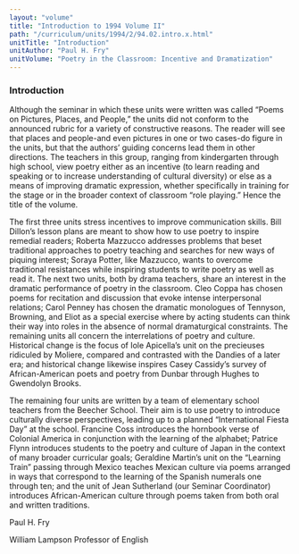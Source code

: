 ```yaml
---
layout: "volume"
title: "Introduction to 1994 Volume II"
path: "/curriculum/units/1994/2/94.02.intro.x.html"
unitTitle: "Introduction"
unitAuthor: "Paul H. Fry"
unitVolume: "Poetry in the Classroom: Incentive and Dramatization"
---
```

<body>
<h3>
Introduction
</h3>
Although the seminar in which these units were written was called “Poems on Pictures, Places, and People,” the units did not conform to the announced rubric for a variety of constructive reasons.  The reader will see that places and people-and even pictures in one or two cases-do figure in the units, but that the authors’ guiding concerns lead them in other directions.  The teachers in this group, ranging from kindergarten through high school, view poetry either as an incentive (to learn reading and speaking or to increase understanding of cultural diversity) or else as a means of improving dramatic expression, whether specifically in training for the stage or in the broader context of classroom “role playing.”  Hence the title of the volume.
<p>
The first three units stress incentives to improve communication skills.  Bill Dillon’s lesson plans are meant to show how to use poetry to inspire remedial readers; Roberta Mazzucco addresses problems that beset traditional approaches to poetry teaching and searches for new ways of piquing interest; Soraya Potter, like Mazzucco, wants to overcome traditional resistances while inspiring students to write poetry as well as read it.  The next two units, both by drama teachers, share an interest in the dramatic performance of poetry in the classroom.  Cleo Coppa has chosen poems for recitation and discussion that evoke intense interpersonal relations; Carol Penney has chosen the dramatic monologues of Tennyson, Browning, and Eliot as a special exercise where by acting students can think their way into roles in the absence of normal dramaturgical constraints. The remaining units all concern the interrelations of poetry and culture.  Historical change is the focus of Iole Apicella’s unit on the precieuses ridiculed by Moliere, compared and contrasted with the Dandies of a later era; and historical change likewise inspires Casey Cassidy’s survey of African-American poets and poetry from Dunbar through Hughes to Gwendolyn Brooks.
</p>
<p>
The remaining four units are written by a team of elementary school teachers from the Beecher School.  Their aim is to use poetry to introduce culturally diverse perspectives, leading up to a planned “International Fiesta Day” at the school.  Francine Coss introduces the hornbook verse of Colonial America in conjunction with the learning of the alphabet; Patrice Flynn introduces students to the poetry and culture of Japan in the context of many broader curricular goals; Geraldine Martin’s unit on the “Learning Train” passing through Mexico teaches Mexican culture via poems arranged in ways that correspond to the learning of the Spanish numerals one through ten; and the unit of Jean Sutherland (our Seminar Coordinator) introduces African-American culture through poems taken from both oral and written traditions.
</p>
<p>
Paul H. Fry
</p>
<p>
William Lampson Professor of English
</p>
</body>